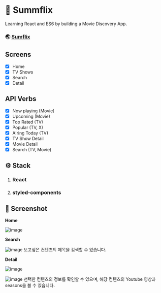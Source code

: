 # 🎥 **Summflix**

Learning React and ES6 by building a Movie Discovery App.

### 🌏 [Sumflix](https://sumflix.netlify.app/#/)

## Screens

- [x] Home
- [x] TV Shows
- [x] Search
- [x] Detail

## API Verbs

- [x] Now playing (Movie)
- [x] Upcoming (Movie)
- [x] Top Rated (TV)
- [x] Popular (TV, X)
- [x] Airing Today (TV)
- [x] TV Show Detail
- [x] Movie Detail
- [x] Search (TV, Movie)

## ⚙️ **Stack**
1. ### React
2. ### styled-components

## 👀 **Screenshot**

**Home**

![image](https://user-images.githubusercontent.com/73235751/133215773-590eda9d-fa37-4445-977b-73a4bd5bef6c.png)

**Search**

![image](https://user-images.githubusercontent.com/73235751/133215748-236b0571-8c09-4fe6-9fbd-1ccc5731fdf2.png)
보고싶은 컨텐츠의 제목을 검색할 수 있습니다.

**Detail**

![image](https://user-images.githubusercontent.com/73235751/133215765-5ebd7f7c-c5b6-49c5-bf22-7d851af0e804.png)

![image](https://user-images.githubusercontent.com/73235751/133215761-7355813e-b7f1-4617-9e1f-d6d961980bfc.png)
선택한 컨텐츠의 정보를 확인할 수 있으며,
해당 컨텐츠의 Youtube 영상과 seasons을 볼 수 있습니다.